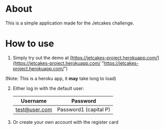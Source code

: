 # About

This is a simple application made for the Jetcakes challenge.

# How to use

1. Simply try out the demo at [https://jetcakes-project.herokuapp.com/](https://jetcakes-project.herokuapp.com/ "https://jetcakes-project.herokuapp.com/")

(Note: This is a heroku app, it **may** take long to load)

2. Either log in with the default user:

    | Username      | Password              |
    | ------------- | --------------------- |
    | test@user.com | Password1 (capital P) |

3. Or create your own account with the register card
